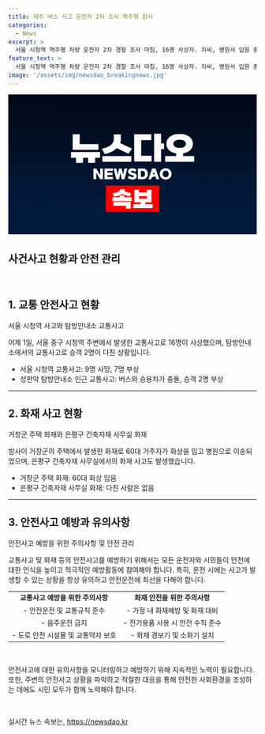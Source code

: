 ```yaml
---
title: 제주 버스 사고 운전자 2차 조사 역주행 참사
categories:
  - News
excerpt: >
  서울 시청역 역주행 차량 운전자 2차 경찰 조사 마침, 16명 사상자. 차씨, 병원서 입원 중. 1차 조사 후 급발진 주장하며 기조 유지. 제주도 5·16도로 차량 추돌사고 2명 다쳐 병원 이송. 거창 화재로 60대 화상 입고 이송, 화재 원인 조사. 은평구 건축자재 사무실 화재, 다친 사람 없이 소방당국 조사 중. MBC뉴스 김세영이었습니다. (150자)
feature_text: >
  서울 시청역 역주행 차량 운전자 2차 경찰 조사 마침, 16명 사상자. 차씨, 병원서 입원 중. 1차 조사 후 급발진 주장하며 기조 유지. 제주도 5·16도로 차량 추돌사고 2명 다쳐 병원 이송. 거창 화재로 60대 화상 입고 이송, 화재 원인 조사. 은평구 건축자재 사무실 화재, 다친 사람 없이 소방당국 조사 중. MBC뉴스 김세영이었습니다. (150자)
image: '/assets/img/newsdao_breakingnews.jpg'
---
```


<p><img src="/assets/img/newsdao_breakingnews.jpg" alt="bookingtag 속보" /></p>

<h2>사건사고 현황과 안전 관리</h2>

<p data-ke-size="size16">&nbsp;</p>

<h2 data-ke-size="size26">1. 교통 안전사고 현황</h2>

<p data-ke-size="size16">서울 시청역 사고와 탐방안내소 교통사고</p>

<p data-ke-size="size16">어제 1일, 서울 중구 시청역 주변에서 발생한 교통사고로 16명이 사상했으며, 탐방안내소에서의 교통사고로 승객 2명이 다친 상황입니다.</p>

<ul>
<li>서울 시청역 교통사고: 9명 사망, 7명 부상</li>
<li>성판악 탐방안내소 인근 교통사고: 버스와 승용차가 충돌, 승객 2명 부상</li>
</ul>

<hr>

<h2 data-ke-size="size26">2. 화재 사고 현황</h2>

<p data-ke-size="size16">거창군 주택 화재와 은평구 건축자재 사무실 화재</p>

<p data-ke-size="size16">밤사이 거창군의 주택에서 발생한 화재로 60대 거주자가 화상을 입고 병원으로 이송되었으며, 은평구 건축자재 사무실에서의 화재 사고도 발생했습니다.</p>

<ul>
<li>거창군 주택 화재: 60대 화상 입음</li>
<li>은평구 건축자재 사무실 화재: 다친 사람은 없음</li>
</ul>

<hr>

<h2 data-ke-size="size26">3. 안전사고 예방과 유의사항</h2>

<p data-ke-size="size16">안전사고 예방을 위한 주의사항 및 안전 관리</p>

<p data-ke-size="size16">교통사고 및 화재 등의 안전사고를 예방하기 위해서는 모든 운전자와 시민들이 안전에 대한 인식을 높이고 적극적인 예방활동에 참여해야 합니다. 특히, 운전 시에는 사고가 발생할 수 있는 상황을 항상 유의하고 안전운전에 최선을 다해야 합니다.</p>

<table>
<tbody>
<tr>
<td style="text-align: center; height: 17px;"><b>교통사고 예방을 위한 주의사항</b></td>
<td style="text-align: center; height: 17px;"><b>화재 안전을 위한 주의사항</b></td>
</tr>
<tr>
<td style="text-align: center; height: 17px;">- 안전운전 및 교통규칙 준수</td>
<td style="text-align: center; height: 17px;">- 가정 내 화재예방 및 화재 대비</td>
</tr>
<tr>
<td style="text-align: center; height: 17px;">- 음주운전 금지</td>
<td style="text-align: center; height: 17px;">- 전기용품 사용 시 안전 수칙 준수</td>
</tr>
<tr>
<td style="text-align: center; height: 17px;">- 도로 안전 시설물 및 교통약자 보호</td>
<td style="text-align: center; height: 17px;">- 화재 경보기 및 소화기 설치</td>
</tr>
</tbody>
</table>

<p data-ke-size="size16">&nbsp;</p>

<p data-ke-size="size16">안전사고에 대한 유의사항을 모니터링하고 예방하기 위해 지속적인 노력이 필요합니다. 또한, 주변의 안전사고 상황을 파악하고 적절한 대응을 통해 안전한 사회환경을 조성하는 데에도 시민 모두가 함께 노력해야 합니다.</p>

<p data-ke-size="size16">&nbsp;</p>
실시간 뉴스 속보는, <a href="https://newsdao.kr" rel="dofollow">https://newsdao.kr</a>


